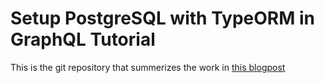 # Setup PostgreSQL with TypeORM in GraphQL Tutorial

This is the git repository that summerizes the work in [this blogpost](https://www.assim.me/setup-postgresql-with-typeorm-in-graphql-tutorial)
